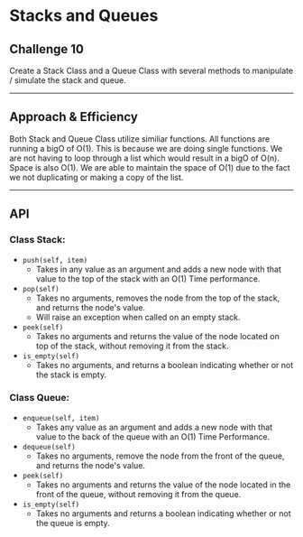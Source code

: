 # Stacks and Queues

## Challenge 10

Create a Stack Class and a Queue Class with several methods to manipulate / simulate the stack and queue.


---

## Approach & Efficiency
Both Stack and Queue Class utilize similiar functions. All functions are running a bigO of O(1). This is because we are doing single functions. We are not having to loop through a list which would result in a bigO of O(n). Space is also O(1). We are able to maintain the space of O(1) due to the fact we not duplicating or making a copy of the list.

---

## API
### Class Stack:
- `push(self, item)`
    - Takes in any value as an argument and adds a new node with that value to the top of the stack with an O(1) Time performance.
- `pop(self)`
    - Takes no arguments, removes the node from the top of the stack, and returns the node's value.
    - Will raise an exception when called on an empty stack.
- `peek(self)`
    - Takes no arguments and returns the value of the node located on top of the stack, without removing it from the stack.
- `is_empty(self)`
    - Takes no arguments, and returns a boolean indicating whether or not the stack is empty.

### Class Queue:
- `enqueue(self, item)`
    - Takes any value as an argument and adds a new node with that value to the back of the queue with an O(1) Time Performance.
- `dequeue(self)`
    - Takes no arguments, remove the node from the front of the queue, and returns the node's value.
- `peek(self)`
    - Takes no arguments and returns the value of the node located in the front of the queue, without removing it from the queue.
- `is_empty(self)`
    - Takes no arguments and returns a boolean indicating whether or not the queue is empty.
